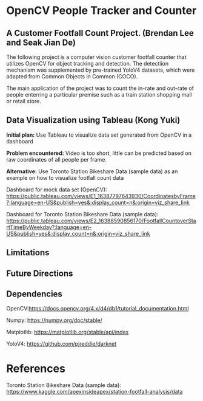 # OpenCV People Tracker and Counter 
## A Customer Footfall Count Project. (Brendan Lee and Seak Jian De)
The following project is a computer vision customer footfall counter that utilizes OpenCV for object tracking and detection. 
The detectiion mechanism was supplemented by pre-trained YoloV4 datasets, which were adapted from Common Objects in Common (COCO).

The main application of the project was to count the in-rate and out-rate of people enterring a particular premise such as a train station
shopping mall or retail store.


## Data Visualization using Tableau (Kong Yuki)
**Initial plan:** Use Tableau to visualize data set generated from OpenCV in a dashboard

**Problem encountered:** Video is too short, little can be predicted based on raw coordinates of all people per frame.

**Alternative:** Use Toronto Station Bikeshare Data (sample data) as an example on how to visualize footfall count data

Dashboard for mock data set (OpenCV):
https://public.tableau.com/views/E1_16387797643930/CoordinatesbyFrame?:language=en-US&publish=yes&:display_count=n&:origin=viz_share_link

Dashboard for Toronto Station Bikeshare Data (sample data):
https://public.tableau.com/views/E2_16388590856170/FootfallCountoverStartTimeByWeekday?:language=en-US&publish=yes&:display_count=n&:origin=viz_share_link

## Limitations

## Future Directions

## Dependencies

OpenCV:https://docs.opencv.org/4.x/d4/db1/tutorial_documentation.html

Numpy: https://numpy.org/doc/stable/

Matplotlib: https://matplotlib.org/stable/api/index

YoloV4: https://github.com/pjreddie/darknet

# References

Toronto Station Bikeshare Data (sample data): https://www.kaggle.com/apexinsideapex/station-footfall-analysis/data
